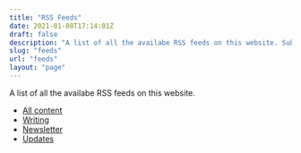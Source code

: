 ```yaml
---
title: "RSS Feeds"
date: 2021-01-08T17:14:01Z
draft: false
description: "A list of all the availabe RSS feeds on this website. Subscribe to feeds for all content, or articles, Newsletter issues or Notes individually."
slug: "feeds"
url: "feeds"
layout: "page"
---
```


A list of all the availabe RSS feeds on this website.

- [All content](/feed.xml)
- [Writing](/writing/feed.xml)
- [Newsletter](/newsletter/feed.xml)
- [Updates](/updates/feed.xml)
